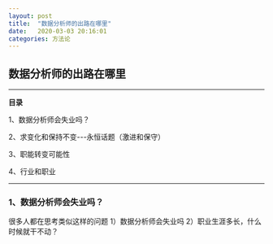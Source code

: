```yaml
---
layout: post
title:  "数据分析师的出路在哪里"
date:   2020-03-03 20:16:01
categories: 方法论
---
```


##  数据分析师的出路在哪里



----
**目录**

1、数据分析师会失业吗？

2、求变化和保持不变---永恒话题（激进和保守）

3、职能转变可能性

4、行业和职业

---
### 1、数据分析师会失业吗？

很多人都在思考类似这样的问题
1）数据分析师会失业吗
2）职业生涯多长，什么时候就干不动？
